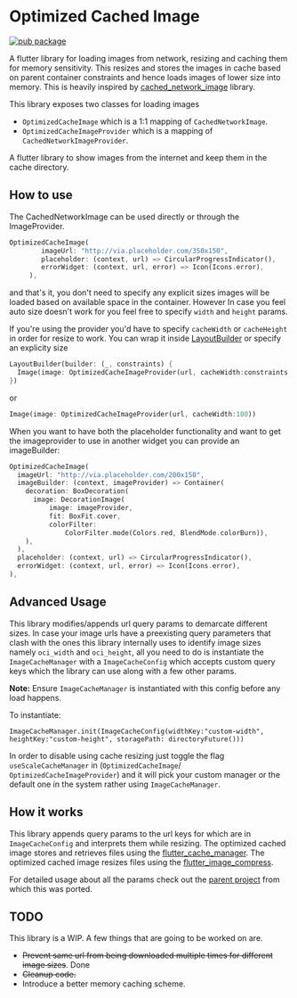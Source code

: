 # Optimized Cached Image

[![pub package](https://img.shields.io/pub/v/optimized_cached_image.svg)](https://pub.dartlang.org/packages/optimized_cached_image)

A flutter library for loading images from network, resizing and caching them for memory sensitivity. 
This resizes and stores the images in cache based on parent container constraints and hence
loads images of lower size into memory. This is heavily inspired by [cached_network_image](https://pub.dev/packages/cached_network_image) library.

This library exposes two classes for loading images
- `OptimizedCacheImage` which is a 1:1 mapping of `CachedNetworkImage`.
- `OptimizedCacheImageProvider` which is a mapping of `CachedNetworkImageProvider`.

A flutter library to show images from the internet and keep them in the cache directory.

## How to use
The CachedNetworkImage can be used directly or through the ImageProvider.

```dart
OptimizedCacheImage(
        imageUrl: "http://via.placeholder.com/350x150",
        placeholder: (context, url) => CircularProgressIndicator(),
        errorWidget: (context, url, error) => Icon(Icons.error),
     ),
 ```
and that's it, you don't need to specify any explicit sizes images will be loaded based on available space in the container. However In case you feel auto size doesn't work for you feel free to specify `width` and `height` params.


If you're using the provider you'd have to specify `cacheWidth` or `cacheHeight` in order for resize to work. You can wrap it inside [LayoutBuilder](https://api.flutter.dev/flutter/widgets/LayoutBuilder-class.html) or specify an explicity size
````dart
LayoutBuilder(builder: (_, constraints) {
  Image(image: OptimizedCacheImageProvider(url, cacheWidth:constraints.maxWidth))
})
````
or
````dart
Image(image: OptimizedCacheImageProvider(url, cacheWidth:100))
````

When you want to have both the placeholder functionality and want to get the imageprovider to use in another widget you can provide an imageBuilder:
```dart
OptimizedCacheImage(
  imageUrl: "http://via.placeholder.com/200x150",
  imageBuilder: (context, imageProvider) => Container(
    decoration: BoxDecoration(
      image: DecorationImage(
          image: imageProvider,
          fit: BoxFit.cover,
          colorFilter:
              ColorFilter.mode(Colors.red, BlendMode.colorBurn)),
    ),
  ),
  placeholder: (context, url) => CircularProgressIndicator(),
  errorWidget: (context, url, error) => Icon(Icons.error),
),
```

## Advanced Usage
This library modifies/appends url query params to demarcate different sizes. In case your 
image urls have a preexisting query parameters that clash with the ones this library 
internally uses to identify image sizes namely `oci_width` and `oci_height`, all you need 
to do is instantiate the `ImageCacheManager` with a `ImageCacheConfig` which accepts custom 
query keys which the library can use along with a few other params.
     
**Note:** Ensure `ImageCacheManager` is instantiated with this config before any load happens.

To instantiate:
```
ImageCacheManager.init(ImageCacheConfig(widthKey:"custom-width", heightKey:"custom-height", storagePath: directoryFuture()))
```

In order to disable using cache resizing just toggle the flag `useScaleCacheManager` in (`OptimizedCacheImage`/
`OptimizedCacheImageProvider`) and it will pick your custom manager or the default one in the 
system rather using `ImageCacheManager`.

## How it works
This library appends query params to the url keys for which are in `ImageCacheConfig` and interprets them while resizing.
The optimized cached image stores and retrieves files using the [flutter_cache_manager](https://pub.dartlang.org/packages/flutter_cache_manager).
The optimized cached image resizes files using the [flutter_image_compress](https://pub.dartlang.org/packages/flutter_image_compress). 


For detailed usage about all the params check out the [parent project](https://github.com/Baseflow/flutter_cached_network_image/blob/develop/example/lib/main.dart) from which this was ported.

## TODO
This library is a WIP. A few things that are going to be worked on are.
- ~~Prevent same url from being downloaded multiple times for different image sizes~~. Done
- ~~Cleanup code.~~
- Introduce a better memory caching scheme.

  
 
